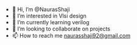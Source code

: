 - 👋 Hi, I’m @NaurasShaji
- 👀 I’m interested in Vlsi design
- 🌱 I’m currently learning verilog
- 💞️ I’m looking to collaborate on projects
- 📫 How to reach me naurasshaji92@gmail.com

<!---
NaurasShaji/NaurasShaji is a ✨ special ✨ repository because its `README.md` (this file) appears on your GitHub profile.
You can click the Preview link to take a look at your changes.
--->
